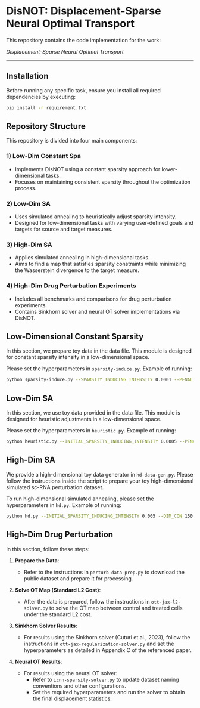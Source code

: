 # **DisNOT: Displacement-Sparse Neural Optimal Transport**

This repository contains the code implementation for the work:

*Displacement-Sparse Neural Optimal Transport*

---

## **Installation**

Before running any specific task, ensure you install all required dependencies by executing:

```bash
pip install -r requirement.txt
```

## **Repository Structure**

This repository is divided into four main components:

### 1) **Low-Dim Constant Spa**
   - Implements DisNOT using a constant sparsity approach for lower-dimensional tasks.
   - Focuses on maintaining consistent sparsity throughout the optimization process.

### 2) **Low-Dim SA**
   - Uses simulated annealing to heuristically adjust sparsity intensity.
   - Designed for low-dimensional tasks with varying user-defined goals and targets for source and target measures.

### 3) **High-Dim SA**
   - Applies simulated annealing in high-dimensional tasks.
   - Aims to find a map that satisfies sparsity constraints while minimizing the Wasserstein divergence to the target measure.

### 4) **High-Dim Drug Perturbation Experiments**
   - Includes all benchmarks and comparisons for drug perturbation experiments.
   - Contains Sinkhorn solver and neural OT solver implementations via DisNOT.

## Low-Dimensional Constant Sparsity

In this section, we prepare toy data in the data file. This module is designed for constant sparsity intensity in a low-dimensional space.

Please set the hyperparameters in `sparsity-induce.py`. Example of running:

```bash
python sparsity-induce.py --SPARSITY_INDUCING_INTENSITY 0.0001 --PENALITY 'stvs'
```

## **Low-Dim SA**

In this section, we use toy data provided in the data file. This module is designed for heuristic adjustments in a low-dimensional space.

Please set the hyperparameters in `heuristic.py`. Example of running: 

```bash
python heuristic.py --INITIAL_SPARSITY_INDUCING_INTENSITY 0.0005 --PENALITY 'stvs' --ALPHA 0.8 --SA_MIN_TEMP 0.1 --SA_TEMPERATURE_DECAY_RATE 0.98
```

## **High-Dim SA**

We provide a high-dimensional toy data generator in `hd-data-gen.py`. Please follow the instructions inside the script to prepare your toy high-dimensional simulated sc-RNA perturbation dataset.

To run high-dimensional simulated annealing, please set the hyperparameters in `hd.py`. Example of running:

```bash
python hd.py --INITIAL_SPARSITY_INDUCING_INTENSITY 0.005 --DIM_CON 150 --SA_MIN_TEMP 0.15 --SA_TEMPERATURE_DECAY_RATE 0.95
```

## **High-Dim Drug Perturbation**

In this section, follow these steps:

1. **Prepare the Data**:
   - Refer to the instructions in `perturb-data-prep.py` to download the public dataset and prepare it for processing.

2. **Solve OT Map (Standard L2 Cost)**:
   - After the data is prepared, follow the instructions in `ott-jax-l2-solver.py` to solve the OT map between control and treated cells under the standard L2 cost.

3. **Sinkhorn Solver Results**:
   - For results using the Sinkhorn solver (Cuturi et al., 2023), follow the instructions in `ott-jax-regularization-solver.py` and set the hyperparameters as detailed in Appendix C of the referenced paper.

4. **Neural OT Results**:
   - For results using the neural OT solver:
     - Refer to `icnn-sparsity-solver.py` to update dataset naming conventions and other configurations.
     - Set the required hyperparameters and run the solver to obtain the final displacement statistics.
